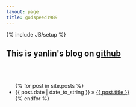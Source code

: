 ```yaml
---
layout: page
title: godspeed1989
---
```

{% include JB/setup %}

This is yanlin's blog on [github](http://github.com/godspeed1989)
-----------------------

<br/>
<br/>

<ul class="posts">
  {% for post in site.posts %}
    <li><span>{{ post.date | date_to_string }}</span> &raquo;
    <a href="{{ BASE_PATH }}{{ post.url }}">{{ post.title }}</a></li>
  {% endfor %}
</ul>

